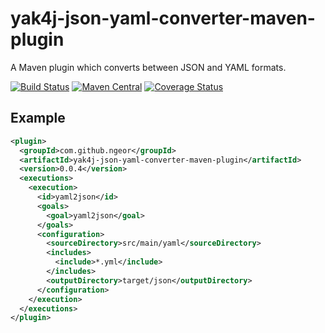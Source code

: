 # yak4j-json-yaml-converter-maven-plugin

A Maven plugin which converts between JSON and YAML formats.

[![Build Status](https://travis-ci.org/ngeor/yak4j-json-yaml-converter-maven-plugin.svg?branch=master)](https://travis-ci.org/ngeor/yak4j-json-yaml-converter-maven-plugin)
[![Maven Central](https://img.shields.io/maven-central/v/com.github.ngeor/yak4j-json-yaml-converter-maven-plugin.svg?label=Maven%20Central)](https://search.maven.org/search?q=g:%22com.github.ngeor%22%20AND%20a:%22yak4j-json-yaml-converter-maven-plugin%22)
[![Coverage Status](https://coveralls.io/repos/github/ngeor/yak4j-json-yaml-converter-maven-plugin/badge.svg?branch=master)](https://coveralls.io/github/ngeor/yak4j-json-yaml-converter-maven-plugin?branch=master)

## Example

```xml
<plugin>
  <groupId>com.github.ngeor</groupId>
  <artifactId>yak4j-json-yaml-converter-maven-plugin</artifactId>
  <version>0.0.4</version>
  <executions>
    <execution>
      <id>yaml2json</id>
      <goals>
        <goal>yaml2json</goal>
      </goals>
      <configuration>
        <sourceDirectory>src/main/yaml</sourceDirectory>
        <includes>
          <include>*.yml</include>
        </includes>
        <outputDirectory>target/json</outputDirectory>
      </configuration>
    </execution>
  </executions>
</plugin>
```
